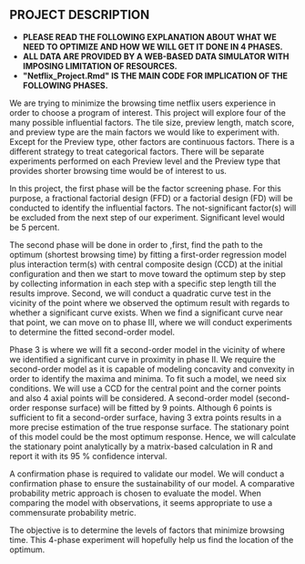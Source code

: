 
## PROJECT DESCRIPTION
* **PLEASE READ THE FOLLOWING EXPLANATION ABOUT WHAT WE NEED TO OPTIMIZE AND HOW WE WILL GET IT DONE IN 4 PHASES.** 
* **ALL DATA ARE PROVIDED BY A WEB-BASED DATA SIMULATOR WITH IMPOSING LIMITATION OF RESOURCES.**
* **"Netflix_Project.Rmd" IS THE MAIN CODE FOR IMPLICATION OF THE FOLLOWING PHASES.**

We are trying to minimize the browsing time netflix users experience in order to choose a program of interest.  This project will explore four of the many possible influential factors. The tile size, preview length, match score, and preview type are the main factors we would like to experiment with. Except for the Preview type, other factors are continuous factors. There is a different strategy to treat categorical factors. There will be separate experiments performed on each Preview level and the Preview type that provides shorter browsing time would be of interest to us.

In this project, the first phase will be the factor screening phase. For this purpose, a fractional factorial design (FFD) or a factorial design (FD) will be conducted to identify the influential factors. The not-significant factor(s) will be excluded from the next step of our experiment. Significant level would be 5 percent.

The second phase will be done in order to ,first, find the path to the optimum (shortest browsing time) by fitting a first-order regression model plus interaction term(s) with central composite design (CCD) at the initial configuration and then we start to move toward the optimum step by step by collecting information in each step with a specific step length till the results improve. Second, we will conduct a quadratic curve test in the vicinity of the point where we observed the optimum result with regards to whether a significant curve exists. When we find a significant curve near that point, we can move on to phase III, where we will conduct experiments to determine the fitted second-order model.

Phase 3 is where we will fit a second-order model in the vicinity of where we identified a significant curve in proximity in phase II. We require the second-order model as it is capable of modeling concavity and convexity in order to identify the maxima and minima. To fit such a model, we need six conditions. We will use a CCD for the central point and the corner points and also 4 axial points will be considered. A second-order model (second-order response surface) will be fitted by 9 points. Although 6 points is sufficient to fit a second-order surface, having 3 extra points results in a more precise estimation of the true response surface. The stationary point of this model could be the most optimum response. Hence, we will calculate the stationary point analytically by a matrix-based calculation in R and report it with its 95 % confidence interval.

A confirmation phase is required to validate our model. We will conduct a confirmation phase to ensure the sustainability of our model. A comparative probability metric approach is chosen to evaluate the model. When comparing the model with observations, it seems appropriate to use a commensurate probability metric.

The objective is to determine the levels of factors that minimize browsing time. This 4-phase experiment will hopefully help us find the location of the optimum.



